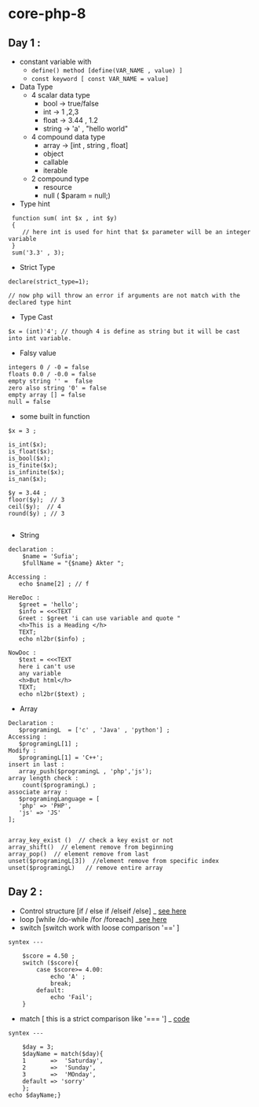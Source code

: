 # core-php-8

## Day 1 :
 - constant variable  with
    -  ```define() method [define(VAR_NAME , value) ] ``` 
    - ```const keyword [ const VAR_NAME = value]```
- Data Type 
    - 4 scalar data type
        - bool -> true/false
        - int -> 1 ,2,3
        - float -> 3.44 , 1.2
        - string -> 'a' , "hello world"
    - 4 compound data type
        - array  -> [int , string , float] 
        - object
        - callable
        - iterable
    - 2 compound type 
        - resource
        - null ( $param = null;)
- Type hint 
```
 function sum( int $x , int $y)
 { 
    // here int is used for hint that $x parameter will be an integer variable
 }
 sum('3.3' , 3);
 ```

 - Strict Type  
 ```
 declare(strict_type=1);

 // now php will throw an error if arguments are not match with the declared type hint 
 ```

 - Type Cast
 ```
 $x = (int)'4'; // though 4 is define as string but it will be cast into int variable.
 ```

 - Falsy value 
 ```
 integers 0 / -0 = false
 floats 0.0 / -0.0 = false 
 empty string '' =  false 
 zero also string '0' = false 
 empty array [] = false
 null = false
 ```

 - some built in function 
 ```
 $x = 3 ;

 is_int($x);
 is_float($x);
 is_bool($x);
 is_finite($x);
 is_infinite($x);
 is_nan($x);

 $y = 3.44 ;
 floor($y);  // 3
 ceil($y);  // 4
 round($y) ; // 3


 ```

 - String 
 ```
 declaration : 
     $name = 'Sufia';
     $fullName = "{$name} Akter ";

Accessing : 
    echo $name[2] ; // f

HereDoc : 
    $greet = 'hello';
    $info = <<<TEXT 
    Greet : $greet 'i can use variable and quote "
    <h>This is a Heading </h>
    TEXT;
    echo nl2br($info) ;

NowDoc : 
    $text = <<<TEXT
    here i can't use 
    any variable 
    <h>But html</h>
    TEXT;
    echo nl2br($text) ;
 ```

 - Array
 ```
Declaration :
    $programingL  = ['c' , 'Java' , 'python'] ;
 Accessing : 
    $programingL[1] ;
 Modify :
    $programingL[1] = 'C++';
insert in last :
    array_push($programingL , 'php','js');
array length check :
     count($programingL) ;
associate array :
    $programingLanguage = [
    'php' => 'PHP',
    'js' => 'JS'
];


array_key_exist ()  // check a key exist or not
array_shift()  // element remove from beginning
array_pop()  // element remove from last 
unset($programingL[3])  //element remove from specific index 
unset($programingL)   // remove entire array 
 ```


## Day 2 :
- Control structure [if / else if /elseif /else] _ [see here](./day-2/control-stricture.php)
- loop [while /do-while /for /foreach] _[see here](./day-2/loop.php)
- switch [switch work with loose comparison '==' ]
``` 
syntex ---

    $score = 4.50 ;
    switch ($score){ 
        case $score>= 4.00:
            echo 'A' ;
            break;
        default:
            echo 'Fail';
    }

```
- match [ this is a strict comparison like '=== '] _ [code](./day-2/match.php)
``` 
syntex ---

    $day = 3;
    $dayName = match($day){
    1       =>  'Saturday',
    2       =>  'Sunday',
    3       =>  'MOnday', 
    default => 'sorry'
    };
echo $dayName;}

```